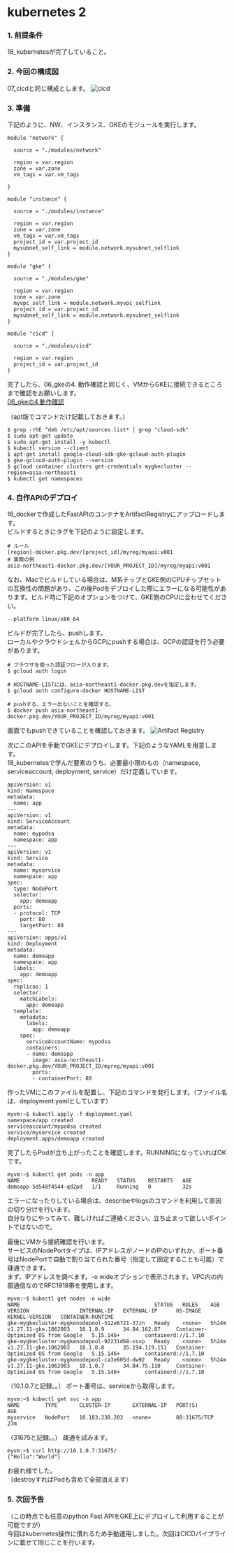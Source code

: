 # kubernetes 2

### 1. 前提条件
18_kubernetesが完了していること。

### 2. 今回の構成図
07_cicdと同じ構成とします。
![cicd](asset/07.png "cicd")

### 3. 準備
下記のように、NW、インスタンス、GKEのモジュールを実行します。
```
module "network" {

  source = "./modules/network"

  region = var.region
  zone = var.zone
  vm_tags = var.vm_tags

}

module "instance" {

  source = "./modules/instance"

  region = var.region
  zone = var.zone
  vm_tags = var.vm_tags
  project_id = var.project_id
  mysubnet_self_link = module.network.mysubnet_selflink
}

module "gke" {

  source = "./modules/gke"

  region = var.region
  zone = var.zone
  myvpc_self_link = module.network.myvpc_selflink
  project_id = var.project_id
  mysubnet_self_link = module.network.mysubnet_selflink
}

module "cicd" {

  source = "./modules/cicd"

  region = var.region
  project_id = var.project_id
}

```
完了したら、06_gkeの4. 動作確認と同じく、VMからGKEに接続できるところまで確認をお願いします。<br>
[06_gkeの4.動作確認](https://github.com/ryarai-pbgit/myterraform/tree/main/docs/06_gke#4-%E5%8B%95%E4%BD%9C%E7%A2%BA%E8%AA%8D)

（apt版でコマンドだけ記載しておきます。）
```
$ grep -rhE ^deb /etc/apt/sources.list* | grep "cloud-sdk"
$ sudo apt-get update
$ sudo apt-get install -y kubectl
$ kubectl version --client
$ apt-get install google-cloud-sdk-gke-gcloud-auth-plugin
$ gke-gcloud-auth-plugin --version
$ gcloud container clusters get-credentials mygkecluster --region=asia-northeast1
$ kubectl get namespaces
```

### 4. 自作APIのデプロイ
16_dockerで作成したFastAPIのコンテナをArtifactRegistryにアップロードします。<br>
ビルドするときにタグを下記のように設定します。
```
# ルール
[region]-docker.pkg.dev/[project_id]/myreg/myapi:v001
# 実際の例
asia-northeast1-docker.pkg.dev/[YOUR_PROJECT_ID]/myreg/myapi:v001
```
なお、Macでビルドしている場合は、M系チップとGKE側のCPUチップセットの互換性の問題があり、この後Podをデプロイした際にエラーになる可能性があります。ビルド時に下記のオプションをつけて、GKE側のCPUに合わせてください。
```
--platform linux/x86_64
```
ビルドが完了したら、pushします。<br>
ローカルやクラウドシェルからGCPにpushする場合は、GCPの認証を行う必要があります。
```
# ブラウザを使った認証フローが入ります。
$ gcloud auth login

# HOSTNAME-LISTには、asia-northeast1-docker.pkg.devを指定します。
$ gcloud auth configure-docker HOSTNAME-LIST

# pushする、エラー出ないことを確認する。
$ docker push asia-northeast1-docker.pkg.dev/YOUR_PROJECT_ID/myreg/myapi:v001
```
画面でもpushできていることを確認しておきます。
![Artifact Registry](asset/19_1.png "Artifact Registry")

次にこのAPIを手動でGKEにデプロイします。下記のようなYAMLを用意します。<br>
18_kubernetesで学んだ要素のうち、必要最小限のもの（namespace, serviceaccount, deployment, service）だけ定義しています。
```
apiVersion: v1
kind: Namespace
metadata:
  name: app
---
apiVersion: v1
kind: ServiceAccount
metadata:
  name: mypodsa
  namespace: app
---
apiVersion: v1
kind: Service
metadata:
  name: myservice
  namespace: app
spec:
  type: NodePort
  selector:
    app: demoapp
  ports:
  - protocol: TCP
    port: 80
    targetPort: 80
---
apiVersion: apps/v1
kind: Deployment
metadata:
  name: demoapp
  namespace: app
  labels:
    app: demoapp
spec:
  replicas: 1
  selector:
    matchLabels:
      app: demoapp
  template:
    metadata:
      labels:
        app: demoapp
    spec:
      serviceAccountName: mypodsa
      containers:
      - name: demoapp
        image: asia-northeast1-docker.pkg.dev/YOUR_PROJECT_ID/myreg/myapi:v001
        ports:
        - containerPort: 80
```
作ったVMにこのファイルを配置し、下記のコマンドを発行します。（ファイル名は、deployment.yamlとしています）
```
myvm:~$ kubectl apply -f deployment.yaml 
namespace/app created
serviceaccount/mypodsa created
service/myservice created
deployment.apps/demoapp created
```
完了したらPodが立ち上がったことを確認します。RUNNINGになっていればOKです。
```
myvm:~$ kubectl get pods -n app
NAME                       READY   STATUS    RESTARTS   AGE
demoapp-5d548f4544-qd2pd   1/1     Running   0          32s
```
エラーになったりしている場合は、describeやlogsのコマンドを利用して原因の切り分けを行います。<br>
自分なりにやってみて、難しければご連絡ください。立ち止まって欲しいポイントではないので。<br>

最後にVMから接続確認を行います。<br>
サービスのNodePortタイプは、IPアドレスがノードのIPのいずれか、ポート番号はNodePortで自動で割り当てられた番号（指定して固定することも可能）で疎通できます。<br>
まず、IPアドレスを調べます。-o wideオプションで表示されます。VPC内の内部通信なのでRFC1918帯を使用します。
```
myvm:~$ kubectl get nodes -o wide
NAME                                           STATUS   ROLES    AGE     VERSION                INTERNAL-IP   EXTERNAL-IP      OS-IMAGE                             KERNEL-VERSION   CONTAINER-RUNTIME
gke-mygkecluster-mygkenodepool-512e6721-37zn   Ready    <none>   5h24m   v1.27.11-gke.1062003   10.1.0.9      34.84.162.87     Container-Optimized OS from Google   5.15.146+        containerd://1.7.10
gke-mygkecluster-mygkenodepool-92231d68-vsvp   Ready    <none>   5h24m   v1.27.11-gke.1062003   10.1.0.8      35.194.119.151   Container-Optimized OS from Google   5.15.146+        containerd://1.7.10
gke-mygkecluster-mygkenodepool-ca3e605d-dw92   Ready    <none>   5h24m   v1.27.11-gke.1062003   10.1.0.7      34.84.75.110     Container-Optimized OS from Google   5.15.146+        containerd://1.7.10
```
（10.1.0.7と記録。。）
ポート番号は、serviceから取得します。
```
myvm:~$ kubectl get svc -n app
NAME        TYPE       CLUSTER-IP       EXTERNAL-IP   PORT(S)        AGE
myservice   NodePort   10.183.238.203   <none>        80:31675/TCP   27m
```
（31675と記録。。）
疎通を試みます。
```
myvm:~$ curl http://10.1.0.7:31675/
{"Hello":"World"}
```
お疲れ様でした。<br>
（destroyすればPodも含めて全部消えます）

### 5. 次回予告
（この時点でも任意のpython Fast APIをGKE上にデプロイして利用することが可能ですが）<br>
今回はkubernetes操作に慣れるため手動運用しました。次回はCICDパイプラインに載せて同じことを行います。<br>
